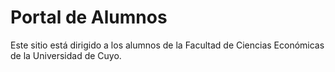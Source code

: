 # Portal de Alumnos 
Este sitio está dirigido a los alumnos de la Facultad de Ciencias Económicas de la Universidad de Cuyo.

